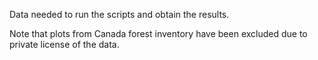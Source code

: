 Data needed to run the scripts and obtain the results. 

Note that plots from Canada forest inventory have been excluded due to private license of the data.

